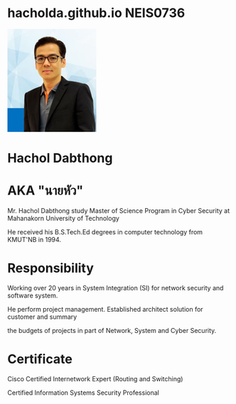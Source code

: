 # hacholda.github.io  NEIS0736
<img src="Chol3.jpg" style="width:200px;"/>

# Hachol Dabthong  

# AKA "นายหัว"

Mr. Hachol Dabthong study Master of Science Program in Cyber Security at Mahanakorn University of Technology

He received his B.S.Tech.Ed degrees in computer technology from KMUT'NB in 1994.

# Responsibility
Working over 20 years in System Integration (SI) for network security and software system. 

He perform project management. Established architect solution for customer and summary

the budgets of projects in part of Network, System and Cyber Security.

# Certificate
Cisco Certified Internetwork Expert (Routing and Switching)  

Certified Information Systems Security Professional
